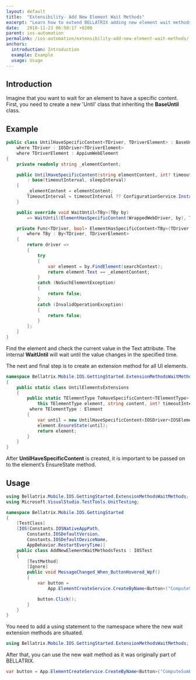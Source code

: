 ```yaml
---
layout: default
title:  "Extensibility- Add New Element Wait Methods"
excerpt: "Learn how to extend BELLATRIX adding new element wait methods."
date:   2018-11-23 06:50:17 +0200
parent: ios-automation
permalink: /ios-automation/extensibility-add-new-element-wait-methods/
anchors:
  introduction: Introduction
  example: Example
  usage: Usage
---
```

Introduction
------------
Imagine that you want to wait for an element to have a specific content. First, you need to create a new 'Until' class that inheriting the **BaseUntil** class.

Example
-------
```csharp
public class UntilHaveSpecificContent<TDriver, TDriverElement> : BaseUntil<TDriver, TDriverElement>
    where TDriver : IOSDriver<TDriverElement>
    where TDriverElement : AppiumWebElement
{
    private readonly string _elementContent;

    public UntilHaveSpecificContent(string elementContent, int? timeoutInterval = null, int? sleepInterval = null)
        : base(timeoutInterval, sleepInterval)
    {
        _elementContent = elementContent;
        TimeoutInterval = timeoutInterval ?? ConfigurationService.Instance.GetMobileSettings().ElementToHaveContentTimeout;
    }

    public override void WaitUntil<TBy>(TBy by) 
        => WaitUntil(ElementHasSpecificContent(WrappedWebDriver, by), TimeoutInterval, SleepInterval);

    private Func<TDriver, bool> ElementHasSpecificContent<TBy>(TDriver searchContext, TBy by)
        where TBy : By<TDriver, TDriverElement>
    {
        return driver =>
        {
            try
            {
                var element = by.FindElement(searchContext);
                return element.Text == _elementContent;
            }
            catch (NoSuchElementException)
            {
                return false;
            }
            catch (InvalidOperationException)
            {
                return false;
            }
        };
    }
}
```
Find the element and check the current value in the Text attribute. The internal **WaitUntil** will wait until the value changes in the specified time.

The next and final step is to create an extension method for all UI elements.

```csharp
namespace Bellatrix.Mobile.IOS.GettingStarted.ExtensionMethodsWaitMethods
{
    public static class UntilElementsExtensions
    {
        public static TElementType ToHaveSpecificContent<TElementType>(
            this TElementType element, string content, int? timeoutInterval = null, int? sleepInterval = null)
         where TElementType : Element
        {
            var until = new UntilHaveSpecificContent<IOSDriver<IOSElement>, IOSElement>(content, timeoutInterval, sleepInterval);
            element.EnsureState(until);
            return element;
        }
    }
}
```
After **UntilHaveSpecificContent** is created, it is important to be passed on to the element’s EnsureState method.

Usage
------------
```csharp
using Bellatrix.Mobile.IOS.GettingStarted.ExtensionMethodsWaitMethods;
using Microsoft.VisualStudio.TestTools.UnitTesting;

namespace Bellatrix.Mobile.IOS.GettingStarted
{
    [TestClass]
    [IOS(Constants.IOSNativeAppPath,
        Constants.IOSDefaultVersion,
        Constants.IOSDefaultDeviceName,
        AppBehavior.RestartEveryTime)]
    public class AddNewElementWaitMethodsTests : IOSTest
    {
        [TestMethod]
        [Ignore]
        public void MessageChanged_When_ButtonHovered_Wpf()
        {
            var button = 
				App.ElementCreateService.CreateByName<Button>("ComputeSumButton").ToHaveSpecificContent("button");

            button.Click();
        }
    }
}
```
You need to add a using statement to the namespace where the new wait extension methods are situated.

```csharp
using Bellatrix.Mobile.IOS.GettingStarted.ExtensionMethodsWaitMethods;
```
After that, you can use the new wait method as it was originally part of BELLATRIX.
```csharp
var button = App.ElementCreateService.CreateByName<Button>("ComputeSumButton").ToHaveSpecificContent("button");
```